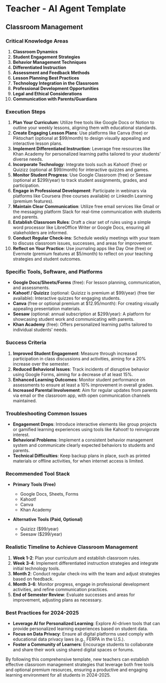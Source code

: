 # Teacher - AI Agent Template

## Classroom Management

### Critical Knowledge Areas

1. **Classroom Dynamics**
2. **Student Engagement Strategies**
3. **Behavior Management Techniques**
4. **Differentiated Instruction**
5. **Assessment and Feedback Methods**
6. **Lesson Planning Best Practices**
7. **Technology Integration in the Classroom**
8. **Professional Development Opportunities**
9. **Legal and Ethical Considerations**
10. **Communication with Parents/Guardians**

### Execution Steps

1. **Plan Your Curriculum**: Utilize free tools like Google Docs or Notion to outline your weekly lessons, aligning them with educational standards.
2. **Create Engaging Lesson Plans**: Use platforms like Canva (free) or Piktochart (optional at $99/month) to design visually appealing and interactive lesson plans.
3. **Implement Differentiated Instruction**: Leverage free resources like Khan Academy for personalized learning paths tailored to your students' diverse needs.
4. **Incorporate Technology**: Integrate tools such as Kahoot! (free) or Quizizz (optional at $99/month) for interactive quizzes and games.
5. **Monitor Student Progress**: Use Google Classroom (free) or Seesaw (optional at $299/year) to track student assignments, grades, and participation.
6. **Engage in Professional Development**: Participate in webinars via platforms like Coursera (free courses available) or LinkedIn Learning (premium features).
7. **Maintain Clear Communication**: Utilize free email services like Gmail or the messaging platform Slack for real-time communication with students and parents.
8. **Establish Classroom Rules**: Draft a clear set of rules using a simple word processor like LibreOffice Writer or Google Docs, ensuring all stakeholders are informed.
9. **Conduct Regular Check-ins**: Schedule weekly meetings with your team to discuss classroom issues, successes, and areas for improvement.
10. **Reflect on Your Practice**: Use journaling apps like Day One (free) or Evernote (premium features at $5/month) to reflect on your teaching strategies and student outcomes.

### Specific Tools, Software, and Platforms

- **Google Docs/Sheets/Forms** (free): For lesson planning, communication, and assessments.
- **Kahoot! / Quizizz** (optional: Quizizz is premium at $99/year) (free tier available): Interactive quizzes for engaging students.
- **Canva** (free or optional premium at $12.95/month): For creating visually appealing presentation materials.
- **Seesaw** (optional: annual subscription at $299/year): A platform for showcasing student work and communicating with parents.
- **Khan Academy** (free): Offers personalized learning paths tailored to individual students' needs.

### Success Criteria

1. **Improved Student Engagement**: Measure through increased participation in class discussions and activities, aiming for a 20% increase over the semester.
2. **Reduced Behavioral Issues**: Track incidents of disruptive behavior using Google Forms, aiming for a decrease of at least 15%.
3. **Enhanced Learning Outcomes**: Monitor student performance on assessments to ensure at least a 10% improvement in overall grades.
4. **Increased Parental Involvement**: Aim for regular updates from parents via email or the classroom app, with open communication channels maintained.

### Troubleshooting Common Issues

- **Engagement Drops**: Introduce interactive elements like group projects or gamified learning experiences using tools like Kahoot! to reinvigorate interest.
- **Behavioral Problems**: Implement a consistent behavior management system and communicate clearly expected behaviors to students and parents.
- **Technical Difficulties**: Keep backup plans in place, such as printed materials or offline activities, for when internet access is limited.

### Recommended Tool Stack

- **Primary Tools (Free)**
  - Google Docs, Sheets, Forms
  - Kahoot!
  - Canva
  - Khan Academy
  
- **Alternative Tools (Paid, Optional)**
  - Quizizz ($99/year)
  - Seesaw ($299/year)

### Realistic Timeline to Achieve Classroom Management

1. **Week 1-2**: Plan your curriculum and establish classroom rules.
2. **Week 3-4**: Implement differentiated instruction strategies and integrate initial technology tools.
3. **Month 2**: Conduct regular check-ins with the team and adjust strategies based on feedback.
4. **Month 3-6**: Monitor progress, engage in professional development activities, and refine communication practices.
5. **End of Semester Review**: Evaluate successes and areas for improvement, adjusting plans as necessary.

### Best Practices for 2024-2025

- **Leverage AI for Personalized Learning**: Explore AI-driven tools that can provide personalized learning experiences based on student data.
- **Focus on Data Privacy**: Ensure all digital platforms used comply with educational data privacy laws (e.g., FERPA in the U.S.).
- **Foster a Community of Learners**: Encourage students to collaborate and share their work using shared digital spaces or forums.

By following this comprehensive template, new teachers can establish effective classroom management strategies that leverage both free tools and optional premium resources, ensuring a productive and engaging learning environment for all students in 2024-2025.

